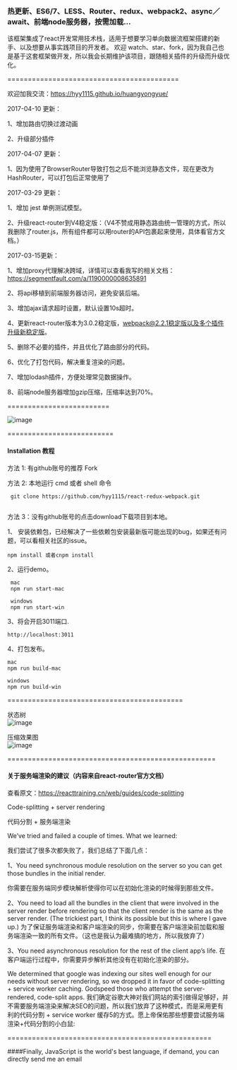 
### 热更新、ES6/7、LESS、Router、redux、webpack2、async／await、前端node服务器，按需加载...


该框架集成了react开发常用技术栈，适用于想要学习单向数据流框架搭建的新手、以及想要从事实践项目的开发者。
欢迎 watch、star、fork，因为我自己也是基于这套框架做开发，所以我会长期维护该项目，跟随相关插件的升级而升级优化。  

==========================================

欢迎加我交流：https://hyy1115.github.io/huangyongyue/   

2017-04-10 更新：  

1、增加路由切换过渡动画

2、升级部分插件  

2017-04-07 更新：  

1、因为使用了BrowserRouter导致打包之后不能浏览静态文件，现在更改为 HashRouter，可以打包后正常使用了  

2017-03-29 更新：

1、增加 jest 单例测试模型。

2、升级react-router到V4稳定版：（V4不赞成用静态路由统一管理的方式，所以我删除了router.js，所有组件都可以用router的API包裹起来使用，具体看官方文档。）

2017-03-15更新：  

1、增加proxy代理解决跨域，详情可以查看我写的相关文档：https://segmentfault.com/a/1190000008635891  

2、将api移植到前端服务器访问，避免安装后端。

3、增加ajax请求超时设置，默认设置10s超时。

4、更新react-router版本为3.0.2稳定版，webpack@2.2.1稳定版以及多个插件升级新稳定版。

5、删除不必要的插件，并且优化了路由部分的代码。

6、优化了打包代码，解决重复渲染的问题。

7、增加lodash插件，方便处理常见数据操作。

8、前端node服务器增加gzip压缩，压缩率达到70%。

=========================

![image](https://github.com/hyy1115/react-redux-webpack/blob/master/public/index.gif)

==========================

#### Installation 教程

方法 1: 有github账号的推荐 Fork  

方法 2: 本地运行 cmd 或者 shell 命令  
```
 git clone https://github.com/hyy1115/react-redux-webpack.git
 
```

方法 3：没有github账号的点击download下载项目到本地。  
 
1、 安装依赖包，已经解决了一些依赖包安装最新版可能出现的bug，如果还有问题，可以看相关社区的issue。
```
npm install 或者cnpm install
```

2、运行demo。
   ```
    mac
    npm run start-mac
    
    windows
    npm run start-win
   ```

3、将会开启3011端口.
```
http://localhost:3011

```

4、打包发布。

```
mac
npm run build-mac

windows
npm run build-win
``` 

===========================================

状态树  
![image](https://github.com/hyy1115/react-redux-webpack/blob/master/public/store.png) 


压缩效果图  
![image](https://github.com/hyy1115/react-redux-webpack/blob/master/public/fenxi.png)

===================================================

#### 关于服务端渲染的建议（内容来自react-router官方文档）  

查看原文：https://reacttraining.cn/web/guides/code-splitting

Code-splitting + server rendering

代码分割 + 服务端渲染

We’ve tried and failed a couple of times. What we learned:

我们尝试了很多次都失败了，我们总结了下面几点：

1、You need synchronous module resolution on the server so you can get those bundles in the initial render.

你需要在服务端同步模块解析使得你可以在初始化渲染的时候得到那些文件。

2、You need to load all the bundles in the client that were involved in the server render before rendering so that the client render is the same as the server render. (The trickiest part, I think its possible but this is where I gave up.)
为了保证服务端渲染和客户端渲染的同步，你需要在客户端渲染前加载和服务端渲染一致的所有文件。（这也是我认为最难搞的地方，所以我放弃了）

3、You need asynchronous resolution for the rest of the client app’s life.
在客户端运行过程中，你需要异步解析其他没有在初始化渲染的部分。

We determined that google was indexing our sites well enough for our needs without server rendering, so we dropped it in favor of code-splitting + service worker caching. Godspeed those who attempt the server-rendered, code-split apps.
我们确定谷歌大神对我们网站的索引做得足够好，并不需要服务端渲染来解决SEO的问题，所以我们放弃了这种模式，而是采用更有利的代码分割 + service worker 缓存5的方式。愿上帝保佑那些想要尝试服务端渲染+代码分割的小白鼠:

==================================================

####Finally, JavaScript is the world's best language, if demand, you can directly send me an email  

